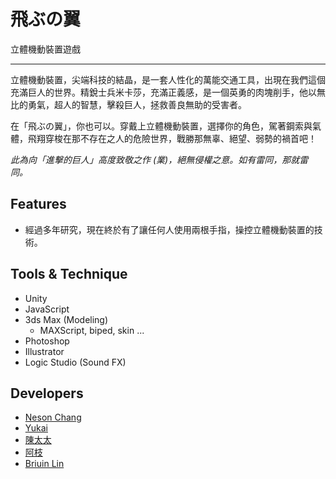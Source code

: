 飛ぶの翼
========

立體機動裝置遊戲

- - -

立體機動裝置，尖端科技的結晶，是一套人性化的萬能交通工具，出現在我們這個充滿巨人的世界。精銳士兵米卡莎，充滿正義感，是一個英勇的肉塊削手，他以無比的勇氣，超人的智慧，擊殺巨人，拯救善良無助的受害者。

在「飛ぶの翼」，你也可以。穿戴上立體機動裝置，選擇你的角色，駕著鋼索與氣體，飛翔穿梭在那不存在之人的危險世界，戰勝那無辜、絕望、弱勢的禍首吧！

*此為向「進擊的巨人」高度致敬之作 (業)，絕無侵權之意。如有雷同，那就雷同。*

## Features

* 經過多年研究，現在終於有了讓任何人使用兩根手指，操控立體機動裝置的技術。

## Tools & Technique

- Unity
- JavaScript
- 3ds Max (Modeling)
  - MAXScript, biped, skin ...
- Photoshop
- Illustrator
- Logic Studio (Sound FX)

## Developers

* [Neson Chang](https://www.facebook.com/pokaichang72)
* [Yukai](https://www.facebook.com/yukaihuang93)
* [陳太太](https://www.facebook.com/ericwlapse)
* [阿枝](https://www.facebook.com/iamwanchien)
* [Briuin Lin](https://www.facebook.com/dreamingdexiaoxiaohao)
